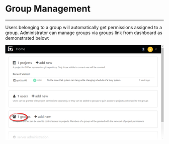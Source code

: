 # Group Management
---------------------

Users belonging to a group will automatically get permissions assigned to a group. Administrator can manage groups via groups link from dashboard as demonstrated below:

![group-management.png](images/group-management.png)